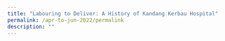 ```yaml
---
title: "Labouring to Deliver: A History of Kandang Kerbau Hospital"
permalink: /apr-to-jun-2022/permalink
description: ""
---
```


